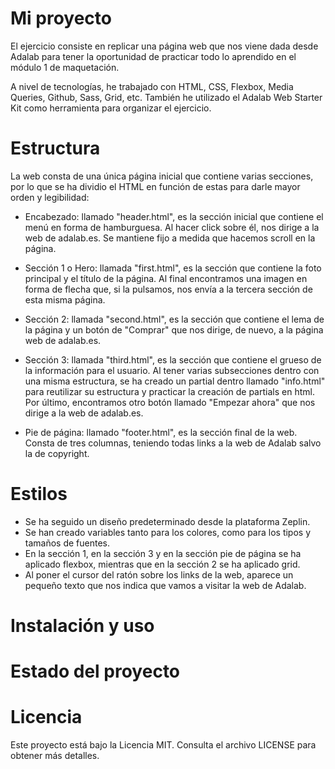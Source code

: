 # Mi proyecto

El ejercicio consiste en replicar una página web que nos viene dada desde Adalab para tener la oportunidad de practicar todo lo aprendido en el módulo 1 de maquetación.

A nivel de tecnologías, he trabajado con HTML, CSS, Flexbox, Media Queries, Github, Sass, Grid, etc. También he utilizado el Adalab Web Starter Kit como herramienta para organizar el ejercicio.

# Estructura

La web consta de una única página inicial que contiene varias secciones, por lo que se ha dividio el HTML en función de estas para darle mayor orden y legibilidad: 

- Encabezado: llamado "header.html", es la sección inicial que contiene el menú en forma de hamburguesa. Al hacer click sobre él, nos dirige a la web de adalab.es. Se mantiene fijo a medida que hacemos scroll en la página.

- Sección 1 o Hero: llamada "first.html", es la sección que contiene la foto principal y el título de la página. Al final encontramos una imagen en forma de flecha que, si la pulsamos, nos envía a la tercera sección de esta misma página.

- Sección 2: llamada "second.html", es la sección que contiene el lema de la página y un botón de "Comprar" que nos dirige, de nuevo, a la página web de adalab.es.

- Sección 3: llamada "third.html", es la sección que contiene el grueso de la información para el usuario. Al tener varias subsecciones dentro con una misma estructura, se ha creado un partial dentro llamado "info.html" para reutilizar su estructura y practicar la creación de partials en html. Por último, encontramos otro botón llamado "Empezar ahora" que nos dirige a la web de adalab.es.

- Pie de página: llamado "footer.html", es la sección final de la web. Consta de tres columnas, teniendo todas links a la web de Adalab salvo la de copyright.  

# Estilos

- Se ha seguido un diseño predeterminado desde la plataforma Zeplin.
- Se han creado variables tanto para los colores, como para los tipos y tamaños de fuentes.
- En la sección 1, en la sección 3 y en la sección pie de página se ha aplicado flexbox, mientras que en la sección 2 se ha aplicado grid.
- Al poner el cursor del ratón sobre los links de la web, aparece un pequeño texto que nos indica que vamos a visitar la web de Adalab.

# Instalación y uso

# Estado del proyecto

# Licencia

Este proyecto está bajo la Licencia MIT. Consulta el archivo LICENSE para obtener más detalles.
